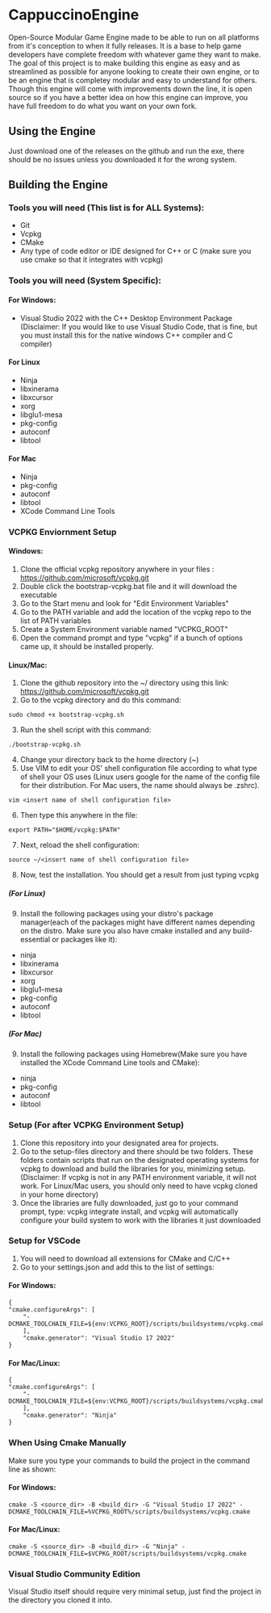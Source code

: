 # CappuccinoEngine
Open-Source Modular Game Engine made to be able to run on all platforms from it's conception to when it fully releases. It is a base to help game developers have complete freedom with whatever game they want to make. The goal of this project is to make building this engine as easy and as streamlined as possible for anyone looking to create their own engine, or to be an engine that is completey modular and easy to understand for others. Though this engine will come with improvements down the line, it is open source so if you have a better idea on how this engine can improve, you have full freedom to do what you want on your own fork.

## Using the Engine
Just download one of the releases on the github and run the exe, there should be no issues unless you downloaded it for the wrong system.

## Building the Engine
### Tools you will need (This list is for ALL Systems):
- Git
- Vcpkg
- CMake
- Any type of code editor or IDE designed for C++ or C (make sure you use cmake so that it integrates with vcpkg)

### Tools you will need (System Specific):
#### For Windows:
- Visual Studio 2022 with the C++ Desktop Environment Package (Disclaimer: If you would like to use Visual Studio Code, that is fine, but you must install this for the native windows C++ compiler and C compiler)
#### For Linux
- Ninja
- libxinerama
- libxcursor
- xorg
- libglu1-mesa
- pkg-config
- autoconf
- libtool

#### For Mac
- Ninja 
- pkg-config 
- autoconf 
- libtool
- XCode Command Line Tools


### VCPKG Enviornment Setup
#### Windows:
1) Clone the official vcpkg repository anywhere in your files : https://github.com/microsoft/vcpkg.git
2) Double click the bootstrap-vcpkg.bat file and it will download the executable
3) Go to the Start menu and look for "Edit Environment Variables"
4) Go to the PATH variable and add the location of the vcpkg repo to the list of PATH variables
5) Create a System Environment variable named "VCPKG_ROOT"
6) Open the command prompt and type "vcpkg" if a bunch of options came up, it should be installed properly.

#### Linux/Mac:
1) Clone the github repository into the ~/ directory using this link: https://github.com/microsoft/vcpkg.git
2) Go to the vcpkg directory and do this command:
```
sudo chmod +x bootstrap-vcpkg.sh
```
3) Run the shell script with this command:
```
./bootstrap-vcpkg.sh
```
4) Change your directory back to the home directory (~)
5) Use VIM to edit your OS' shell configuration file according to what type of shell your OS uses (Linux users google for the name of the config file for their distribution. For Mac users, the name should always be .zshrc). 
```
vim <insert name of shell configuration file>
```
6) Then type this anywhere in the file:
```
export PATH="$HOME/vcpkg:$PATH"
```
7) Next, reload the shell configuration:
```
source ~/<insert name of shell configuration file>
```
8) Now, test the installation. You should get a result from just typing vcpkg

##### (For Linux)
9) Install the following packages using your distro's package manager(each of the packages might have different names depending on the distro. Make sure you also have cmake installed and any build-essential or packages like it):
- ninja
- libxinerama
- libxcursor
- xorg
- libglu1-mesa
- pkg-config
- autoconf
- libtool

##### (For Mac)
9) Install the following packages using Homebrew(Make sure you have installed the XCode Command Line tools and CMake):
- ninja  
- pkg-config 
- autoconf 
- libtool



### Setup (For after VCPKG Environment Setup)
1) Clone this repository into your designated area for projects.
2) Go to the setup-files directory and there should be two folders. These folders contain scripts that run on the designated operating systems for vcpkg to download and build the libraries for you, minimizing setup. (Disclaimer: If vcpkg is not in any PATH environment variable, it will not work. For Linux/Mac users, you should only need to have vcpkg cloned in your home directory)
3) Once the libraries are fully downloaded, just go to your command prompt, type: vcpkg integrate install, and vcpkg will automatically configure your build system to work with the libraries it just downloaded

### Setup for VSCode
1) You will need to download all extensions for CMake and C/C++
2) Go to your settings.json and add this to the list of settings:
#### For Windows:
```
{
"cmake.configureArgs": [
    "-DCMAKE_TOOLCHAIN_FILE=${env:VCPKG_ROOT}/scripts/buildsystems/vcpkg.cmake" 
    ],
    "cmake.generator": "Visual Studio 17 2022"
}
```
#### For Mac/Linux:
```
{
"cmake.configureArgs": [
    "-DCMAKE_TOOLCHAIN_FILE=${env:VCPKG_ROOT}/scripts/buildsystems/vcpkg.cmake" 
    ],
    "cmake.generator": "Ninja"
}
```

### When Using Cmake Manually
Make sure you type your commands to build the project in the command line as shown:
#### For Windows:
```
cmake -S <source_dir> -B <build_dir> -G "Visual Studio 17 2022" -DCMAKE_TOOLCHAIN_FILE=%VCPKG_ROOT%/scripts/buildsystems/vcpkg.cmake
```

#### For Mac/Linux:
```
cmake -S <source_dir> -B <build_dir> -G "Ninja" -DCMAKE_TOOLCHAIN_FILE=$VCPKG_ROOT/scripts/buildsystems/vcpkg.cmake
```

### Visual Studio Community Edition
Visual Studio itself should require very minimal setup, just find the project in the directory you cloned it into.

